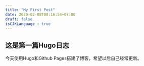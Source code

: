 ```yaml
---
title: "My First Post"
date: 2020-02-08T08:16:54+07:00
draft: false
isCJKLanguage : true
---
```


## 这是第一篇Hugo日志
今天使用Hugo和Github Pages搭建了博客，希望以后自己经常更新。
